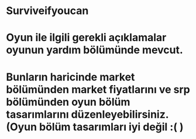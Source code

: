 # Surviveifyoucan
# Oyun ile ilgili gerekli açıklamalar oyunun yardım bölümünde mevcut.
# Bunların haricinde market bölümünden market fiyatlarını ve srp bölümünden oyun bölüm tasarımlarını düzenleyebilirsiniz.(Oyun bölüm tasarımları iyi değil :( )
